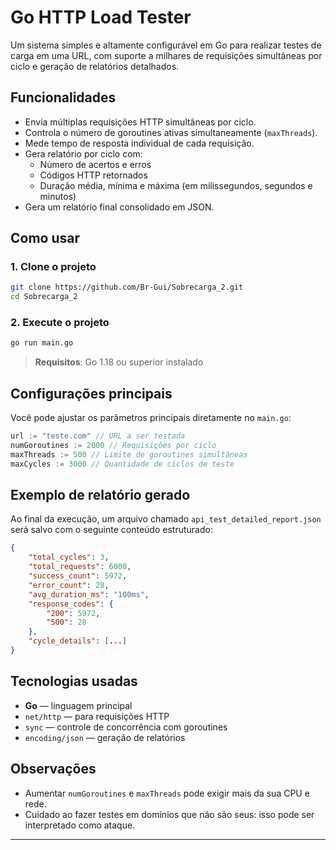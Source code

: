 # Go HTTP Load Tester

Um sistema simples e altamente configurável em Go para realizar testes de carga em uma URL, com suporte a milhares de requisições simultâneas por ciclo e geração de relatórios detalhados.

## Funcionalidades

- Envia múltiplas requisições HTTP simultâneas por ciclo.
- Controla o número de goroutines ativas simultaneamente (`maxThreads`).
- Mede tempo de resposta individual de cada requisição.
- Gera relatório por ciclo com:
    - Número de acertos e erros
    - Códigos HTTP retornados
    - Duração média, mínima e máxima (em milissegundos, segundos e minutos)
- Gera um relatório final consolidado em JSON.

## Como usar

### 1. Clone o projeto

```bash
git clone https://github.com/Br-Gui/Sobrecarga_2.git
cd Sobrecarga_2
```

### 2. Execute o projeto

```bash
go run main.go
```

> **Requisitos**: Go 1.18 ou superior instalado

## Configurações principais

Você pode ajustar os parâmetros principais diretamente no `main.go`:

```go
url := "teste.com" // URL a ser testada
numGoroutines := 2000 // Requisições por ciclo
maxThreads := 500 // Limite de goroutines simultâneas
maxCycles := 3000 // Quantidade de ciclos de teste
```

## Exemplo de relatório gerado

Ao final da execução, um arquivo chamado `api_test_detailed_report.json` será salvo com o seguinte conteúdo estruturado:

```json
{
    "total_cycles": 3,
    "total_requests": 6000,
    "success_count": 5972,
    "error_count": 28,
    "avg_duration_ms": "100ms",
    "response_codes": {
        "200": 5972,
        "500": 28
    },
    "cycle_details": [...]
}
```

## Tecnologias usadas

- **Go** — linguagem principal
- `net/http` — para requisições HTTP
- `sync` — controle de concorrência com goroutines
- `encoding/json` — geração de relatórios

## Observações

- Aumentar `numGoroutines` e `maxThreads` pode exigir mais da sua CPU e rede.
- Cuidado ao fazer testes em domínios que não são seus: isso pode ser interpretado como ataque.


---
